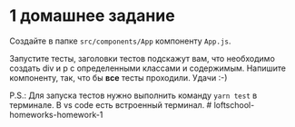 # 1 домашнее задание

Создайте в папке `src/components/App` компоненту `App.js`.

Запустите тесты, заголовки тестов подскажут вам, что необходимо создать div и p
с определенными классами и содержимым. Напишите компоненту, так, что бы **все**
тесты проходили. Удачи :-)

P.S.: Для запуска тестов нужно выполнить команду `yarn test` в терминале. В vs
code есть встроенный терминал.
#   l o f t s c h o o l - h o m e w o r k s - h o m e w o r k - 1  
 
